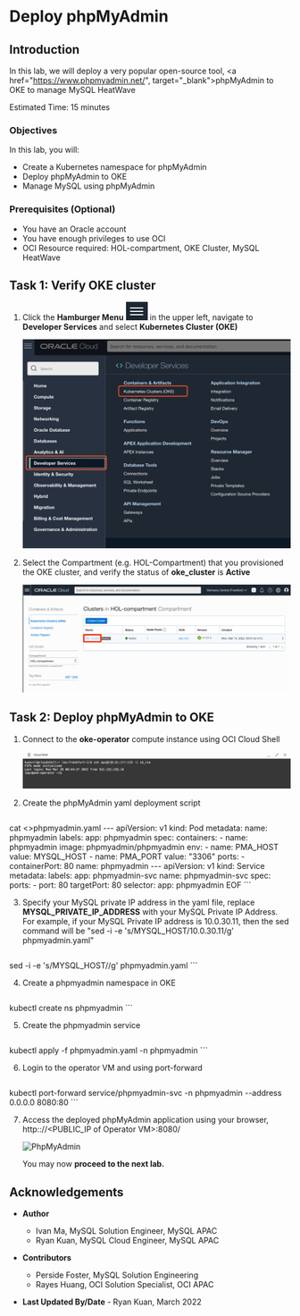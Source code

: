 # Deploy phpMyAdmin

## Introduction

In this lab, we will deploy a very popular open-source tool, <a href="https://www.phpmyadmin.net/", target="\_blank">phpMyAdmin</a> to OKE to manage MySQL HeatWave

Estimated Time: 15 minutes

### Objectives

In this lab, you will:

* Create a Kubernetes namespace for phpMyAdmin
* Deploy phpMyAdmin to OKE
* Manage MySQL using phpMyAdmin

### Prerequisites (Optional)

* You have an Oracle account
* You have enough privileges to use OCI
* OCI Resource required: HOL-compartment, OKE Cluster, MySQL HeatWave

## Task 1: Verify OKE cluster

1. Click the **Hamburger Menu** ![](images/hamburger.png) in the upper left, navigate to **Developer Services** and select **Kubernetes Cluster (OKE)**

    ![Navigate to OKE](images/navigate-to-oke.png)

2. Select the Compartment (e.g. HOL-Compartment) that you provisioned the OKE cluster, and verify the status of **oke_cluster** is **Active**

    ![Verify OKE](images/click-cluster.png)

## Task 2: Deploy phpMyAdmin to OKE

1. Connect to the **oke-operator** compute instance using OCI Cloud Shell

	  ![Connect to VM](images/connect-to-vm.png)

2. Create the phpMyAdmin yaml deployment script

    ```
<copy>
cat <<EOF >>phpmyadmin.yaml
---
apiVersion: v1
kind: Pod
metadata:
  name: phpmyadmin
  labels:
    app: phpmyadmin
spec:
  containers:
    - name: phpmyadmin
      image: phpmyadmin/phpmyadmin
      env:
        - name: PMA_HOST
          value: MYSQL_HOST
        - name: PMA_PORT
          value: "3306"
      ports:
        - containerPort: 80
          name: phpmyadmin
---
apiVersion: v1
kind: Service
metadata:
  labels:
    app: phpmyadmin-svc
  name: phpmyadmin-svc
spec:
  ports:
  - port: 80
    targetPort: 80
  selector:
    app: phpmyadmin
EOF
</copy>
```

3. Specify your MySQL private IP address in the yaml file, replace **MYSQL&#95;PRIVATE&#95;IP&#95;ADDRESS** with your MySQL Private IP Address. For example, if your MySQL Private IP address is 10.0.30.11, then the sed command will be "sed -i -e 's/MYSQL_HOST/10.0.30.11/g' phpmyadmin.yaml"

    ```
 <copy>
 sed -i -e 's/MYSQL_HOST/<MYSQL_PRIVATE_IP_ADDRESS>/g' phpmyadmin.yaml
 </copy>
 ```

4. Create a phpmyadmin namespace in OKE

    ```
 <copy>
 kubectl create ns phpmyadmin
 </copy>
 ```

5. Create the phpmyadmin service

    ```
 <copy>
 kubectl apply -f phpmyadmin.yaml -n phpmyadmin
 </copy>
```

6. Login to the operator VM and using port-forward

    ```
<copy>
kubectl port-forward service/phpmyadmin-svc -n phpmyadmin --address 0.0.0.0 8080:80
</copy>
```

7. Access the deployed phpMyAdmin application using your browser, http:://&lt;PUBLIC&#95;IP of Operator VM&gt;:8080/

	  ![PhpMyAdmin](images/phpmyadmin.png)

	  You may now **proceed to the next lab.**

## Acknowledgements

* **Author**
	 * Ivan Ma, MySQL Solution Engineer, MySQL APAC
	 * Ryan Kuan, MySQL Cloud Engineer, MySQL APAC
* **Contributors**
	 * Perside Foster, MySQL Solution Engineering
	 * Rayes Huang, OCI Solution Specialist, OCI APAC

* **Last Updated By/Date** - Ryan Kuan, March 2022

